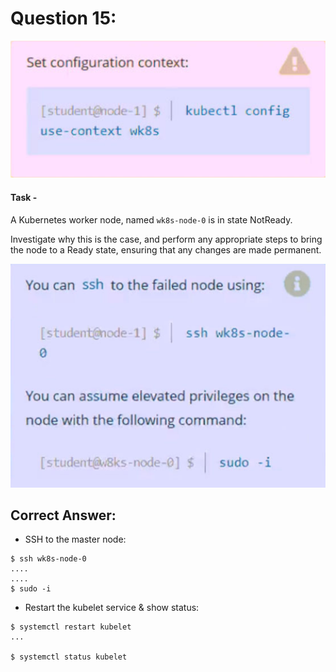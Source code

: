 # Question 15:

![](./context15.png)

#### Task -
A Kubernetes worker node, named ```wk8s-node-0``` is in state NotReady.

Investigate why this is the case, and perform any appropriate steps to bring the node to a Ready state, ensuring that any changes are made permanent.

![](./note15.png)

## Correct Answer:

- SSH to the master node:
```
$ ssh wk8s-node-0
....
....
$ sudo -i
```

- Restart the kubelet service & show status:
```
$ systemctl restart kubelet
...

$ systemctl status kubelet
```
